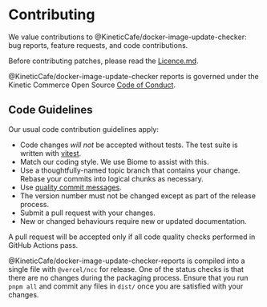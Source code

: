 # Contributing

We value contributions to @KineticCafe/docker-image-update-checker: bug reports,
feature requests, and code contributions.

Before contributing patches, please read the [Licence.md](./Licence.md).

@KineticCafe/docker-image-update-checker reports is governed under the Kinetic
Commerce Open Source [Code of Conduct][].

## Code Guidelines

Our usual code contribution guidelines apply:

- Code changes _will not_ be accepted without tests. The test suite is written
  with [vitest][].
- Match our coding style. We use Biome to assist with this.
- Use a thoughtfully-named topic branch that contains your change. Rebase your
  commits into logical chunks as necessary.
- Use [quality commit messages][].
- The version number must not be changed except as part of the release process.
- Submit a pull request with your changes.
- New or changed behaviours require new or updated documentation.

A pull request will be accepted only if all code quality checks performed in
GitHub Actions pass.

@KineticCafe/docker-image-update-checker-reports is compiled into a single file
with `@vercel/ncc` for release. One of the status checks is that there are no
changes during the packaging process. Ensure that you run `pnpm all` and commit
any files in `dist/` once you are satisfied with your changes.

[code of conduct]: https://github.com/KineticCafe/code-of-conduct
[quality commit messages]: http://tbaggery.com/2008/04/19/a-note-about-git-commit-messages.html
[vitest]: https://vitest.dev/
